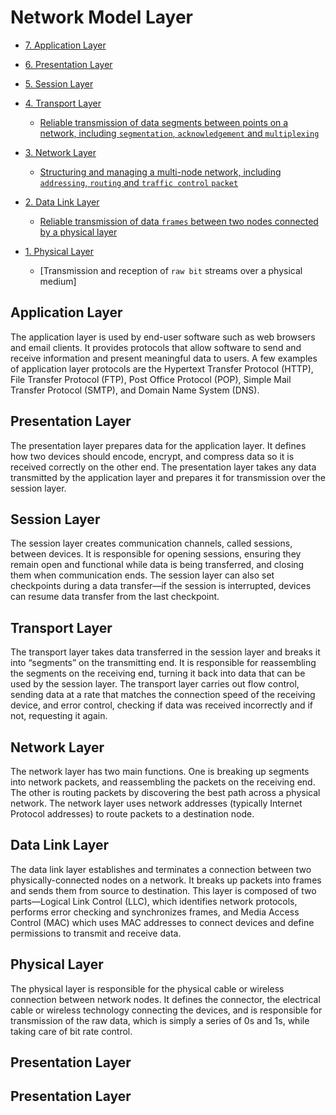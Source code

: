# Network Model Layer
- [7. Application Layer](#application-layer)
  
- [6. Presentation Layer](#presentation-layer)
- [5. Session Layer](#session)
- [4. Transport Layer](#Transport)
    - [Reliable transmission of data segments between points on a network, including `segmentation`, `acknowledgement` and `multiplexing`]()
- [3. Network Layer](#network)
    - [Structuring and managing a multi-node network, including `addressing`, `routing` and `traffic control` `packet`]()
- [2. Data Link Layer](#data-link)
    - [Reliable transmission of data `frames` between two nodes connected by a physical layer ]()
- [1. Physical Layer](#physical)
    - [Transmission and reception of `raw bit` streams over a physical medium]

<a name="application-layer"></a>
## Application Layer
The application layer is used by end-user software such as web browsers and email clients. It provides protocols that allow software to send and receive information and present meaningful data to users. A few examples of application layer protocols are the Hypertext Transfer Protocol (HTTP), File Transfer Protocol (FTP), Post Office Protocol (POP), Simple Mail Transfer Protocol (SMTP), and Domain Name System (DNS).

<a name="presentation-layer"></a>
## Presentation Layer
The presentation layer prepares data for the application layer. It defines how two devices should encode, encrypt, and compress data so it is received correctly on the other end. The presentation layer takes any data transmitted by the application layer and prepares it for transmission over the session layer.


<a name="Session"></a>
## Session Layer
The session layer creates communication channels, called sessions, between devices. It is responsible for opening sessions, ensuring they remain open and functional while data is being transferred, and closing them when communication ends. The session layer can also set checkpoints during a data transfer—if the session is interrupted, devices can resume data transfer from the last checkpoint.


<a name="Transport"></a>
## Transport Layer
The transport layer takes data transferred in the session layer and breaks it into “segments” on the transmitting end. It is responsible for reassembling the segments on the receiving end, turning it back into data that can be used by the session layer. The transport layer carries out flow control, sending data at a rate that matches the connection speed of the receiving device, and error control, checking if data was received incorrectly and if not, requesting it again.

<a name="Network"></a>
## Network Layer
The network layer has two main functions. One is breaking up segments into network packets, and reassembling the packets on the receiving end. The other is routing packets by discovering the best path across a physical network. The network layer uses network addresses (typically Internet Protocol addresses) to route packets to a destination node.

<a name="data-link"></a>
## Data Link Layer
The data link layer establishes and terminates a connection between two physically-connected nodes on a network. It breaks up packets into frames and sends them from source to destination. This layer is composed of two parts—Logical Link Control (LLC), which identifies network protocols, performs error checking and synchronizes frames, and Media Access Control (MAC) which uses MAC addresses to connect devices and define permissions to transmit and receive data.


<a name="physical"></a>
## Physical Layer
The physical layer is responsible for the physical cable or wireless connection between network nodes. It defines the connector, the electrical cable or wireless technology connecting the devices, and is responsible for transmission of the raw data, which is simply a series of 0s and 1s, while taking care of bit rate control.

<a name="presentation-layer"></a>
## Presentation Layer


<a name="presentation-layer"></a>
## Presentation Layer

